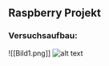 ## Raspberry Projekt

### Versuchsaufbau: 

![[Bild1.png]]
![alt text](https://www.markdownguide.org/assets/images/tux.png)

